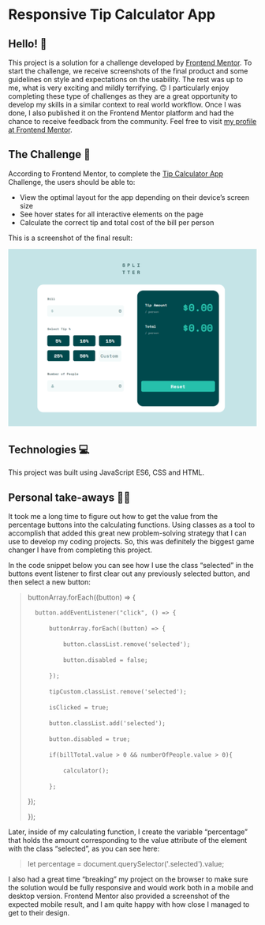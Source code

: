 # Responsive Tip Calculator App

## Hello! 👋

This project is a solution for a challenge developed by [Frontend Mentor](https://www.frontendmentor.io). To start the challenge, we receive screenshots of the final product and some guidelines on style and expectations on the usability. The rest was up to me, what is very exciting and mildly terrifying. 🙃
I particularly enjoy completing these type of challenges as they are a great opportunity to develop my skills in a similar context to real world workflow. Once I was done, I also published it on the Frontend Mentor platform and had the chance to receive feedback from the community. Feel free to visit [my profile at Frontend Mentor]( https://www.frontendmentor.io/profile/ga-bri-ela). 

## The Challenge 🧩

According to Frontend Mentor, to complete the [Tip Calculator App]( https://www.frontendmentor.io/challenges/tip-calculator-app-ugJNGbJUX) Challenge, the users should be able to:
-	View the optimal layout for the app depending on their device’s screen size
-	See hover states for all interactive elements on the page 
-	Calculate the correct tip and total cost of the bill per person

This is a screenshot of the final result:

![screenshot of the tip calculator app](https://github.com/ga-bri-ela/Responsive-Tip-Calculator-App/blob/main/splitter%20one.png?raw=true)

## Technologies 💻

This project was built using JavaScript ES6, CSS and HTML.

## Personal take-aways 👩‍💻

It took me a long time to figure out how to get the value from the percentage buttons into the calculating functions. Using classes as a tool to accomplish that added this great new problem-solving strategy that I can use to develop my coding projects. So, this was definitely the biggest game changer I have from completing this project. 

In the code snippet below you can see how I use the class “selected” in the buttons event listener to first clear out any previously selected button, and then select a new button:

> buttonArray.forEach((button) => {
> 
>	    button.addEventListener("click", () => {
>	    
>	        buttonArray.forEach((button) => {
>	        
>	            button.classList.remove('selected');
>	            
>	            button.disabled = false;
>	            
>	        });
>	        
>	        tipCustom.classList.remove('selected');
>	        
>	        isClicked = true;
>	        
>	        button.classList.add('selected');
>	        
>	        button.disabled = true;
>	        
>	        if(billTotal.value > 0 && numberOfPeople.value > 0){
>	         
>	            calculator();
>	            
>           };
>           
>});
>
>});

Later, inside of my calculating function, I create the variable “percentage” that holds the amount corresponding to the value attribute of the element with the class “selected”, as you can see here:

> let percentage = document.querySelector('.selected').value;

I also had a great time “breaking” my project on the browser to make sure the solution would be fully responsive and would work both in a mobile and desktop version. Frontend Mentor also provided a screenshot of the expected mobile result, and I am quite happy with how close I managed to get to their design.




